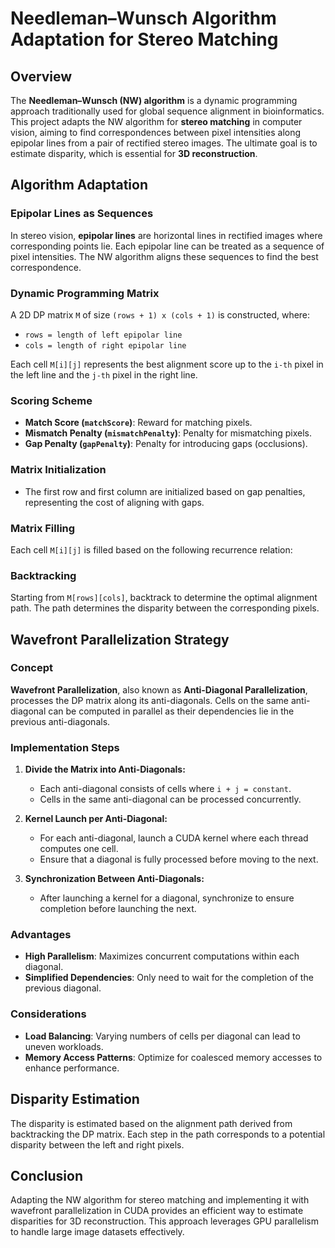 # Needleman–Wunsch Algorithm Adaptation for Stereo Matching

## Overview

The **Needleman–Wunsch (NW) algorithm** is a dynamic programming approach traditionally used for global sequence alignment in bioinformatics. This project adapts the NW algorithm for **stereo matching** in computer vision, aiming to find correspondences between pixel intensities along epipolar lines from a pair of rectified stereo images. The ultimate goal is to estimate disparity, which is essential for **3D reconstruction**.

## Algorithm Adaptation

### Epipolar Lines as Sequences

In stereo vision, **epipolar lines** are horizontal lines in rectified images where corresponding points lie. Each epipolar line can be treated as a sequence of pixel intensities. The NW algorithm aligns these sequences to find the best correspondence.

### Dynamic Programming Matrix

A 2D DP matrix `M` of size `(rows + 1) x (cols + 1)` is constructed, where:

- `rows = length of left epipolar line`
- `cols = length of right epipolar line`

Each cell `M[i][j]` represents the best alignment score up to the `i-th` pixel in the left line and the `j-th` pixel in the right line.

### Scoring Scheme

- **Match Score (`matchScore`)**: Reward for matching pixels.
- **Mismatch Penalty (`mismatchPenalty`)**: Penalty for mismatching pixels.
- **Gap Penalty (`gapPenalty`)**: Penalty for introducing gaps (occlusions).

### Matrix Initialization

- The first row and first column are initialized based on gap penalties, representing the cost of aligning with gaps.

### Matrix Filling

Each cell `M[i][j]` is filled based on the following recurrence relation:


### Backtracking

Starting from `M[rows][cols]`, backtrack to determine the optimal alignment path. The path determines the disparity between the corresponding pixels.

## Wavefront Parallelization Strategy

### Concept

**Wavefront Parallelization**, also known as **Anti-Diagonal Parallelization**, processes the DP matrix along its anti-diagonals. Cells on the same anti-diagonal can be computed in parallel as their dependencies lie in the previous anti-diagonals.

### Implementation Steps

1. **Divide the Matrix into Anti-Diagonals:**

   - Each anti-diagonal consists of cells where `i + j = constant`.
   - Cells in the same anti-diagonal can be processed concurrently.

2. **Kernel Launch per Anti-Diagonal:**

   - For each anti-diagonal, launch a CUDA kernel where each thread computes one cell.
   - Ensure that a diagonal is fully processed before moving to the next.

3. **Synchronization Between Anti-Diagonals:**

   - After launching a kernel for a diagonal, synchronize to ensure completion before launching the next.

### Advantages

- **High Parallelism**: Maximizes concurrent computations within each diagonal.
- **Simplified Dependencies**: Only need to wait for the completion of the previous diagonal.

### Considerations

- **Load Balancing**: Varying numbers of cells per diagonal can lead to uneven workloads.
- **Memory Access Patterns**: Optimize for coalesced memory accesses to enhance performance.

## Disparity Estimation

The disparity is estimated based on the alignment path derived from backtracking the DP matrix. Each step in the path corresponds to a potential disparity between the left and right pixels.

## Conclusion

Adapting the NW algorithm for stereo matching and implementing it with wavefront parallelization in CUDA provides an efficient way to estimate disparities for 3D reconstruction. This approach leverages GPU parallelism to handle large image datasets effectively.


